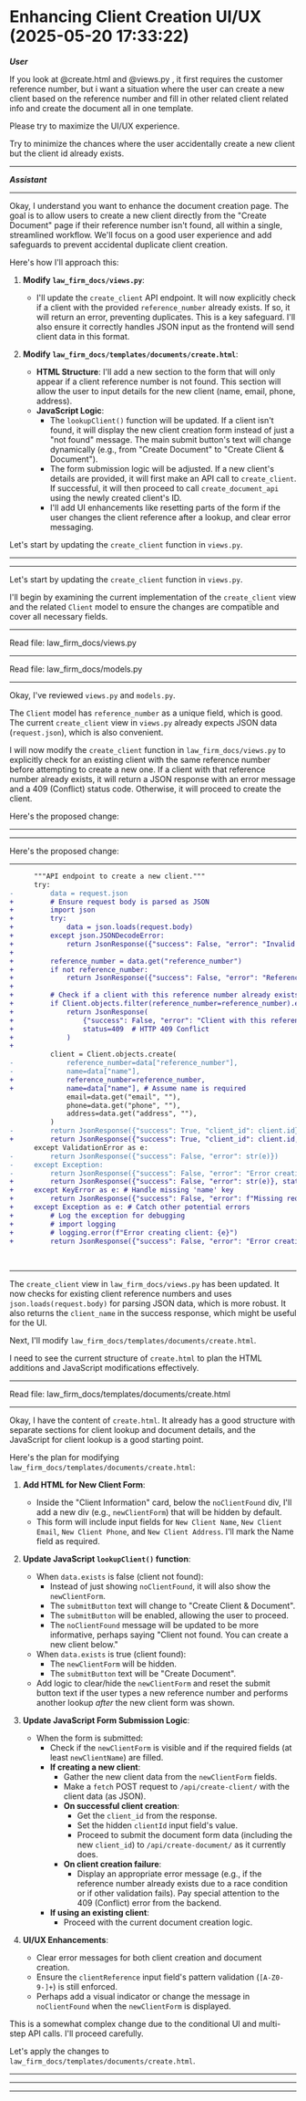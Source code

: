 <!-- Generated by SpecStory -->

# Enhancing Client Creation UI/UX (2025-05-20 17:33:22)

_**User**_

If you look at @create.html and @views.py , it first requires the customer reference number, but i want a situation where the user can create a new client based on the reference number and fill in other related client related info and  create the document all in one template.

Please try to maximize the UI/UX experience.

Try to minimize the chances where the user accidentally create a new client but the client id already exists.

---

_**Assistant**_



---

Okay, I understand you want to enhance the document creation page. The goal is to allow users to create a new client directly from the "Create Document" page if their reference number isn't found, all within a single, streamlined workflow. We'll focus on a good user experience and add safeguards to prevent accidental duplicate client creation.

Here's how I'll approach this:

1.  **Modify `law_firm_docs/views.py`**:
    *   I'll update the `create_client` API endpoint. It will now explicitly check if a client with the provided `reference_number` already exists. If so, it will return an error, preventing duplicates. This is a key safeguard. I'll also ensure it correctly handles JSON input as the frontend will send client data in this format.

2.  **Modify `law_firm_docs/templates/documents/create.html`**:
    *   **HTML Structure**: I'll add a new section to the form that will only appear if a client reference number is not found. This section will allow the user to input details for the new client (name, email, phone, address).
    *   **JavaScript Logic**:
        *   The `lookupClient()` function will be updated. If a client isn't found, it will display the new client creation form instead of just a "not found" message. The main submit button's text will change dynamically (e.g., from "Create Document" to "Create Client & Document").
        *   The form submission logic will be adjusted. If a new client's details are provided, it will first make an API call to `create_client`. If successful, it will then proceed to call `create_document_api` using the newly created client's ID.
        *   I'll add UI enhancements like resetting parts of the form if the user changes the client reference after a lookup, and clear error messaging.

Let's start by updating the `create_client` function in `views.py`.

---



---

Let's start by updating the `create_client` function in `views.py`.

I'll begin by examining the current implementation of the `create_client` view and the related `Client` model to ensure the changes are compatible and cover all necessary fields.

---

Read file: law_firm_docs/views.py

---

Read file: law_firm_docs/models.py

---

Okay, I've reviewed `views.py` and `models.py`.

The `Client` model has `reference_number` as a unique field, which is good. The current `create_client` view in `views.py` already expects JSON data (`request.json`), which is also convenient.

I will now modify the `create_client` function in `law_firm_docs/views.py` to explicitly check for an existing client with the same reference number before attempting to create a new one. If a client with that reference number already exists, it will return a JSON response with an error message and a 409 (Conflict) status code. Otherwise, it will proceed to create the client.

Here's the proposed change:

---



---

Here's the proposed change:


---

```diff
      """API endpoint to create a new client."""
      try:
-         data = request.json
+         # Ensure request body is parsed as JSON
+         import json
+         try:
+             data = json.loads(request.body)
+         except json.JSONDecodeError:
+             return JsonResponse({"success": False, "error": "Invalid JSON"}, status=400)
+ 
+         reference_number = data.get("reference_number")
+         if not reference_number:
+             return JsonResponse({"success": False, "error": "Reference number is required"}, status=400)
+ 
+         # Check if a client with this reference number already exists
+         if Client.objects.filter(reference_number=reference_number).exists():
+             return JsonResponse(
+                 {"success": False, "error": "Client with this reference number already exists"},
+                 status=409  # HTTP 409 Conflict
+             )
+ 
          client = Client.objects.create(
-             reference_number=data["reference_number"],
-             name=data["name"],
+             reference_number=reference_number,
+             name=data["name"], # Assume name is required
              email=data.get("email", ""),
              phone=data.get("phone", ""),
              address=data.get("address", ""),
          )
-         return JsonResponse({"success": True, "client_id": client.id})
+         return JsonResponse({"success": True, "client_id": client.id, "client_name": client.name})
      except ValidationError as e:
-         return JsonResponse({"success": False, "error": str(e)})
-     except Exception:
-         return JsonResponse({"success": False, "error": "Error creating client"})
+         return JsonResponse({"success": False, "error": str(e)}, status=400)
+     except KeyError as e: # Handle missing 'name' key
+         return JsonResponse({"success": False, "error": f"Missing required field: {str(e)}"}, status=400)
+     except Exception as e: # Catch other potential errors
+         # Log the exception for debugging
+         # import logging
+         # logging.error(f"Error creating client: {e}")
+         return JsonResponse({"success": False, "error": "Error creating client"}, status=500)
  
  
```

---

The `create_client` view in `law_firm_docs/views.py` has been updated. It now checks for existing client reference numbers and uses `json.loads(request.body)` for parsing JSON data, which is more robust. It also returns the `client_name` in the success response, which might be useful for the UI.

Next, I'll modify `law_firm_docs/templates/documents/create.html`.

I need to see the current structure of `create.html` to plan the HTML additions and JavaScript modifications effectively.

---

Read file: law_firm_docs/templates/documents/create.html

---

Okay, I have the content of `create.html`. It already has a good structure with separate sections for client lookup and document details, and the JavaScript for client lookup is a good starting point.

Here's the plan for modifying `law_firm_docs/templates/documents/create.html`:

1.  **Add HTML for New Client Form**:
    *   Inside the "Client Information" card, below the `noClientFound` div, I'll add a new div (e.g., `newClientForm`) that will be hidden by default.
    *   This form will include input fields for `New Client Name`, `New Client Email`, `New Client Phone`, and `New Client Address`. I'll mark the Name field as required.

2.  **Update JavaScript `lookupClient()` function**:
    *   When `data.exists` is false (client not found):
        *   Instead of just showing `noClientFound`, it will also show the `newClientForm`.
        *   The `submitButton` text will change to "Create Client & Document".
        *   The `submitButton` will be enabled, allowing the user to proceed.
        *   The `noClientFound` message will be updated to be more informative, perhaps saying "Client not found. You can create a new client below."
    *   When `data.exists` is true (client found):
        *   The `newClientForm` will be hidden.
        *   The `submitButton` text will be "Create Document".
    *   Add logic to clear/hide the `newClientForm` and reset the submit button text if the user types a new reference number and performs another lookup *after* the new client form was shown.

3.  **Update JavaScript Form Submission Logic**:
    *   When the form is submitted:
        *   Check if the `newClientForm` is visible and if the required fields (at least `newClientName`) are filled.
        *   **If creating a new client**:
            *   Gather the new client data from the `newClientForm` fields.
            *   Make a `fetch` POST request to `/api/create-client/` with the client data (as JSON).
            *   **On successful client creation**:
                *   Get the `client_id` from the response.
                *   Set the hidden `clientId` input field's value.
                *   Proceed to submit the document form data (including the new `client_id`) to `/api/create-document/` as it currently does.
            *   **On client creation failure**:
                *   Display an appropriate error message (e.g., if the reference number already exists due to a race condition or if other validation fails). Pay special attention to the 409 (Conflict) error from the backend.
        *   **If using an existing client**:
            *   Proceed with the current document creation logic.

4.  **UI/UX Enhancements**:
    *   Clear error messages for both client creation and document creation.
    *   Ensure the `clientReference` input field's pattern validation (`[A-Z0-9-]+`) is still enforced.
    *   Perhaps add a visual indicator or change the message in `noClientFound` when the `newClientForm` is displayed.

This is a somewhat complex change due to the conditional UI and multi-step API calls. I'll proceed carefully.

Let's apply the changes to `law_firm_docs/templates/documents/create.html`.

---



---



---

